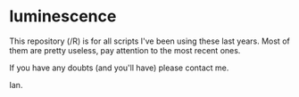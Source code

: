 # luminescence

This repository (/R) is for all scripts I've been using these last years. Most of them are pretty useless, pay attention to the most recent ones.

If you have any doubts (and you'll have) please contact me.

Ian.

